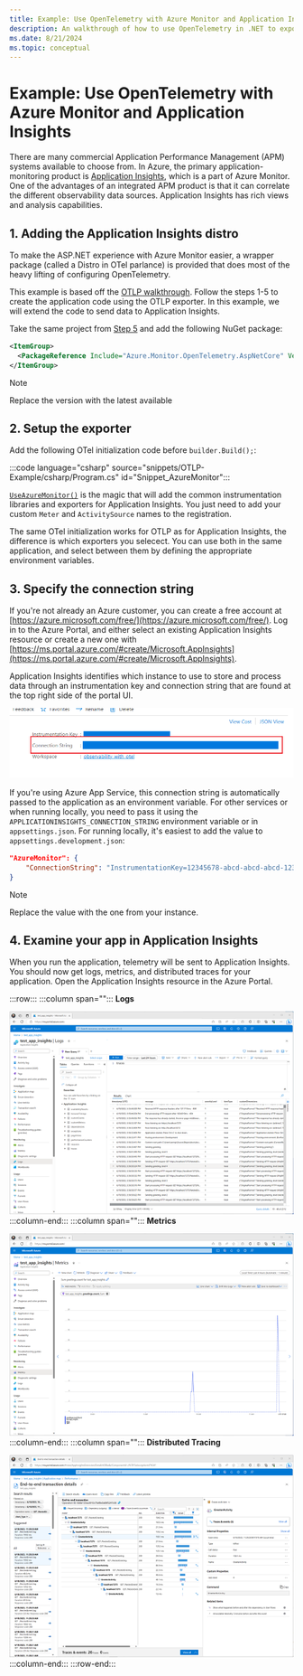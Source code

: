 ```yaml
---
title: Example: Use OpenTelemetry with Azure Monitor and Application Insights
description: An walkthrough of how to use OpenTelemetry in .NET to export telemetry to Application Insights
ms.date: 8/21/2024
ms.topic: conceptual
---
```


# Example: Use OpenTelemetry with Azure Monitor and Application Insights

There are many commercial Application Performance Management (APM) systems available to choose from. In Azure, the primary application-monitoring product is [Application Insights](/azure/azure-monitor/app/app-insights-overview?tabs=net), which is a part of Azure Monitor. One of the advantages of an integrated APM product is that it can correlate the different observability data sources. Application Insights has rich views and analysis capabilities.

## 1. Adding the Application Insights distro

To make the ASP.NET experience with Azure Monitor easier, a wrapper package (called a Distro in OTel parlance) is provided that does most of the heavy lifting of configuring OpenTelemetry.

This example is based off the [OTLP walkthrough](./observability-OTLP-example.md). Follow the steps 1-5 to create the application code using the OTLP exporter. In this example, we will extend the code to send data to Application Insights.

Take the same project from [Step 5](./observability-OTLP-example.md#5-configure-opentelemetry-with-the-correct-providers) and add the following NuGet package:

``` xml
<ItemGroup>
  <PackageReference Include="Azure.Monitor.OpenTelemetry.AspNetCore" Version="1.3.0-beta.1" />
</ItemGroup>
```

> [!Note]
> Replace the version with the latest available

## 2. Setup the exporter

Add the following OTel initialization code before `builder.Build();`:

:::code language="csharp" source="snippets/OTLP-Example/csharp/Program.cs" id="Snippet_AzureMonitor":::

[`UseAzureMonitor()`](https://github.com/Azure/azure-sdk-for-net/blob/d51f02c6ef46f2c5d9b38a9d8974ed461cde9a81/sdk/monitor/Azure.Monitor.OpenTelemetry.AspNetCore/src/OpenTelemetryBuilderExtensions.cs#L80) is the magic that will add the common instrumentation libraries and exporters for Application Insights. You just need to add your custom `Meter` and `ActivitySource` names to the registration.

The same OTel initialization works for OTLP as for Application Insights, the difference is which exporters you selecect. You can use both in the same application, and select between them by defining the appropriate environment variables.

## 3. Specify the connection string

If you're not already an Azure customer, you can create a free account at [https://azure.microsoft.com/free/](https://azure.microsoft.com/free/). Log in to the Azure Portal, and either select an existing Application Insights resource or create a new one with [https://ms.portal.azure.com/#create/Microsoft.AppInsights](https://ms.portal.azure.com/#create/Microsoft.AppInsights).

Application Insights identifies which instance to use to store and process data through an instrumentation key and connection string that are found at the top right side of the portal UI.

[![Connection String in Azure Portal](./media/portal_ui.thumb.png)](./media/portal_ui.png#lightbox)

If you're using Azure App Service, this connection string is automatically passed to the application as an environment variable. For other services or when running locally, you need to pass it using the `APPLICATIONINSIGHTS_CONNECTION_STRING` environment variable or in `appsettings.json`. For running locally, it's easiest to add the value to `appsettings.development.json`:

```json
"AzureMonitor": {
    "ConnectionString": "InstrumentationKey=12345678-abcd-abcd-abcd-12345678..."
}
```

> [!Note]
> Replace the value with the one from your instance.

## 4. Examine your app in Application Insights

When you run the application, telemetry will be sent to Application Insights. You should now get logs, metrics, and distributed traces for your application. Open the Application Insights resource in the Azure Portal.

:::row:::
   :::column span="":::
   **Logs**

[![App Insights logs view](./media/azure-logs.thumb.png)](./media/azure-logs.png#lightbox)
   :::column-end:::
   :::column span="":::
   **Metrics**

[![App Insights metrics view](./media/azure-metrics-graph.thumb.png)](./media/azure-metrics-graph.png#lightbox)
   :::column-end:::
   :::column span="":::
   **Distributed Tracing**

[![App Insights transaction view](./media/azure-tracing.thumb.png)](./media/azure-tracing.png#lightbox)
   :::column-end:::
:::row-end:::
